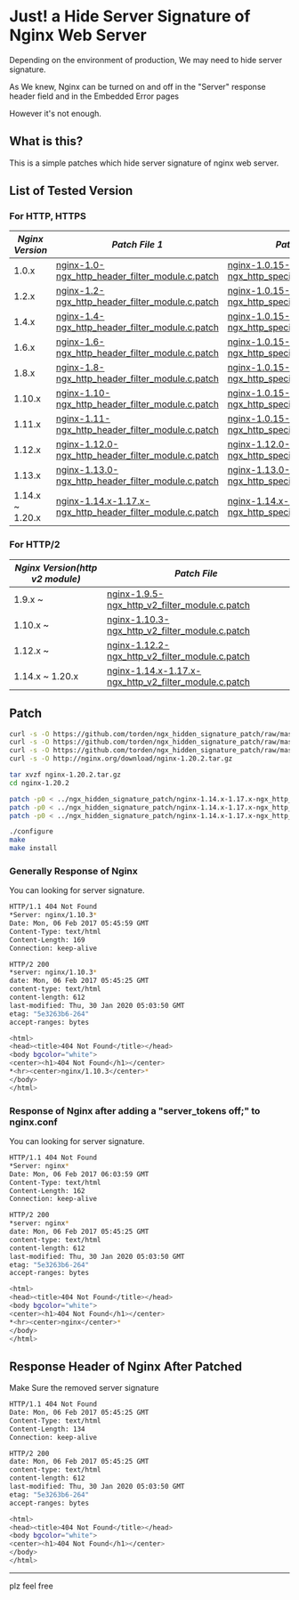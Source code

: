 # Just! a Hide Server Signature of Nginx Web Server

Depending on the environment of production, We may need to hide server signature.

As We knew, Nginx can be turned on and off in the "Server" response header field and in the Embedded Error pages

However it's not enough.

## What is this?

This is a simple patches which hide server signature of nginx web server.

## List of Tested Version


### For HTTP, HTTPS

|*Nginx Version*|*Patch File 1*|*Patch File 2*|
|---|---|---|
|1.0.x|[nginx-1.0-ngx_http_header_filter_module.c.patch](https://github.com/torden/ngx_hidden_signature_patch/raw/master/nginx-1.0-ngx_http_header_filter_module.c.patch)|[nginx-1.0.15-1.11.9-ngx_http_special_response.c.patch](https://github.com/torden/ngx_hidden_signature_patch/raw/master/nginx-1.0.15-1.11.9-ngx_http_special_response.c.patch)|
|1.2.x|[nginx-1.2-ngx_http_header_filter_module.c.patch](https://github.com/torden/ngx_hidden_signature_patch/raw/master/nginx-1.2-ngx_http_header_filter_module.c.patch)|[nginx-1.0.15-1.11.9-ngx_http_special_response.c.patch](https://github.com/torden/ngx_hidden_signature_patch/raw/master/nginx-1.0.15-1.11.9-ngx_http_special_response.c.patch)|
|1.4.x|[nginx-1.4-ngx_http_header_filter_module.c.patch](https://github.com/torden/ngx_hidden_signature_patch/raw/master/nginx-1.4-ngx_http_header_filter_module.c.patch)|[nginx-1.0.15-1.11.9-ngx_http_special_response.c.patch](https://github.com/torden/ngx_hidden_signature_patch/raw/master/nginx-1.0.15-1.11.9-ngx_http_special_response.c.patch)|
|1.6.x|[nginx-1.6-ngx_http_header_filter_module.c.patch](https://github.com/torden/ngx_hidden_signature_patch/raw/master/nginx-1.6-ngx_http_header_filter_module.c.patch)|[nginx-1.0.15-1.11.9-ngx_http_special_response.c.patch](https://github.com/torden/ngx_hidden_signature_patch/raw/master/nginx-1.0.15-1.11.9-ngx_http_special_response.c.patch)|
|1.8.x|[nginx-1.8-ngx_http_header_filter_module.c.patch](https://github.com/torden/ngx_hidden_signature_patch/raw/master/nginx-1.8-ngx_http_header_filter_module.c.patch)|[nginx-1.0.15-1.11.9-ngx_http_special_response.c.patch](https://github.com/torden/ngx_hidden_signature_patch/raw/master/nginx-1.0.15-1.11.9-ngx_http_special_response.c.patch)|
|1.10.x|[nginx-1.10-ngx_http_header_filter_module.c.patch](https://github.com/torden/ngx_hidden_signature_patch/raw/master/nginx-1.10-ngx_http_header_filter_module.c.patch)|[nginx-1.0.15-1.11.9-ngx_http_special_response.c.patch](https://github.com/torden/ngx_hidden_signature_patch/raw/master/nginx-1.0.15-1.11.9-ngx_http_special_response.c.patch)|
|1.11.x|[nginx-1.11-ngx_http_header_filter_module.c.patch](https://github.com/torden/ngx_hidden_signature_patch/raw/master/nginx-1.11-ngx_http_header_filter_module.c.patch)|[nginx-1.0.15-1.11.9-ngx_http_special_response.c.patch](https://github.com/torden/ngx_hidden_signature_patch/raw/master/nginx-1.0.15-1.11.9-ngx_http_special_response.c.patch)|
|1.12.x|[nginx-1.12.0-ngx_http_header_filter_module.c.patch](https://github.com/torden/ngx_hidden_signature_patch/raw/master/nginx-1.12.0-ngx_http_header_filter_module.c.patch)|[nginx-1.12.0-ngx_http_special_response.c.patch](https://github.com/torden/ngx_hidden_signature_patch/raw/master/nginx-1.12.0-ngx_http_special_response.c.patch)|
|1.13.x|[nginx-1.13.0-ngx_http_header_filter_module.c.patch](https://github.com/torden/ngx_hidden_signature_patch/raw/master/nginx-1.13.0-ngx_http_header_filter_module.c.patch)|[nginx-1.13.0-ngx_http_special_response.c.patch](https://github.com/torden/ngx_hidden_signature_patch/raw/master/nginx-1.13.0-ngx_http_special_response.c.patch)|
|1.14.x ~ 1.20.x|[nginx-1.14.x-1.17.x-ngx_http_header_filter_module.c.patch](https://github.com/torden/ngx_hidden_signature_patch/raw/master/nginx-1.14.x-1.17.x-ngx_http_header_filter_module.c.patch)|[nginx-1.14.x-1.17.x-ngx_http_special_response.c.patch](https://github.com/torden/ngx_hidden_signature_patch/raw/master/nginx-1.14.x-1.17.x-ngx_http_special_response.c.patch)|

### For HTTP/2

|*Nginx Version(http v2 module)*|*Patch File*|
|---|---|
|1.9.x ~ |[nginx-1.9.5-ngx_http_v2_filter_module.c.patch](https://github.com/torden/ngx_hidden_signature_patch/raw/master/nginx-1.9.5-ngx_http_v2_filter_module.c.patch)
|1.10.x ~ |[nginx-1.10.3-ngx_http_v2_filter_module.c.patch](https://github.com/torden/ngx_hidden_signature_patch/raw/master/nginx-1.10.3-ngx_http_v2_filter_module.c.patch)
|1.12.x ~ |[nginx-1.12.2-ngx_http_v2_filter_module.c.patch](https://github.com/torden/ngx_hidden_signature_patch/raw/master/nginx-1.12.2-ngx_http_v2_filter_module.c.patch)
|1.14.x ~ 1.20.x|[nginx-1.14.x-1.17.x-ngx_http_v2_filter_module.c.patch](https://github.com/torden/ngx_hidden_signature_patch/raw/master/nginx-1.14.x-1.17.x-ngx_http_v2_filter_module.c.patch)

## Patch

```bash
curl -s -O https://github.com/torden/ngx_hidden_signature_patch/raw/master/nginx-1.14.x-1.17.x-ngx_http_header_filter_module.c.patch
curl -s -O https://github.com/torden/ngx_hidden_signature_patch/raw/master/nginx-1.14.x-1.17.x-ngx_http_special_response.c.patch
curl -s -O https://github.com/torden/ngx_hidden_signature_patch/raw/master/nginx-1.14.x-1.17.x-ngx_http_v2_filter_module.c.patch
curl -s -O http://nginx.org/download/nginx-1.20.2.tar.gz

tar xvzf nginx-1.20.2.tar.gz
cd nginx-1.20.2

patch -p0 < ../ngx_hidden_signature_patch/nginx-1.14.x-1.17.x-ngx_http_header_filter_module.c.patch
patch -p0 < ../ngx_hidden_signature_patch/nginx-1.14.x-1.17.x-ngx_http_special_response.c.patch
patch -p0 < ../ngx_hidden_signature_patch/nginx-1.14.x-1.17.x-ngx_http_v2_filter_module.c.patch

./configure
make
make install
```

### Generally Response of Nginx

You can looking for server signature.

```bash
HTTP/1.1 404 Not Found
*Server: nginx/1.10.3*
Date: Mon, 06 Feb 2017 05:45:59 GMT
Content-Type: text/html
Content-Length: 169
Connection: keep-alive

HTTP/2 200
*server: nginx/1.10.3*
date: Mon, 06 Feb 2017 05:45:25 GMT
content-type: text/html
content-length: 612
last-modified: Thu, 30 Jan 2020 05:03:50 GMT
etag: "5e3263b6-264"
accept-ranges: bytes

<html>
<head><title>404 Not Found</title></head>
<body bgcolor="white">
<center><h1>404 Not Found</h1></center>
*<hr><center>nginx/1.10.3</center>*
</body>
</html>
```


### Response of Nginx after adding a "server_tokens off;" to nginx.conf

You can looking for server signature.

```bash
HTTP/1.1 404 Not Found
*Server: nginx*
Date: Mon, 06 Feb 2017 06:03:59 GMT
Content-Type: text/html
Content-Length: 162
Connection: keep-alive

HTTP/2 200
*server: nginx*
date: Mon, 06 Feb 2017 05:45:25 GMT
content-type: text/html
content-length: 612
last-modified: Thu, 30 Jan 2020 05:03:50 GMT
etag: "5e3263b6-264"
accept-ranges: bytes

<html>
<head><title>404 Not Found</title></head>
<body bgcolor="white">
<center><h1>404 Not Found</h1></center>
*<hr><center>nginx</center>*
</body>
</html>
```


## Response Header of Nginx After Patched

Make Sure the removed server signature

```bash
HTTP/1.1 404 Not Found
Date: Mon, 06 Feb 2017 05:45:25 GMT
Content-Type: text/html
Content-Length: 134
Connection: keep-alive

HTTP/2 200
date: Mon, 06 Feb 2017 05:45:25 GMT
content-type: text/html
content-length: 612
last-modified: Thu, 30 Jan 2020 05:03:50 GMT
etag: "5e3263b6-264"
accept-ranges: bytes

<html>
<head><title>404 Not Found</title></head>
<body bgcolor="white">
<center><h1>404 Not Found</h1></center>
</body>
</html>
```

---

plz feel free
